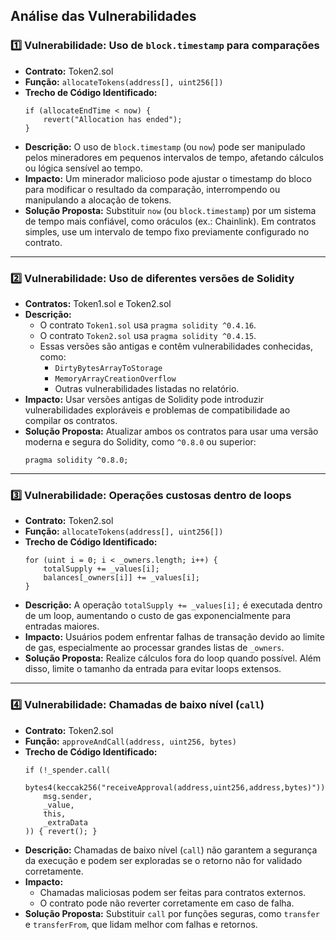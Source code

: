 ## Análise das Vulnerabilidades

### 1️⃣ Vulnerabilidade: Uso de `block.timestamp` para comparações
- **Contrato:** Token2.sol
- **Função:** `allocateTokens(address[], uint256[])`
- **Trecho de Código Identificado:**
  ```solidity
  if (allocateEndTime < now) {
      revert("Allocation has ended");
  }
- **Descrição:**
  O uso de `block.timestamp` (ou `now`) pode ser manipulado pelos mineradores em pequenos intervalos de tempo, afetando cálculos ou lógica sensível ao tempo.
- **Impacto:**
  Um minerador malicioso pode ajustar o timestamp do bloco para modificar o resultado da comparação, interrompendo ou manipulando a alocação de tokens.
- **Solução Proposta:**
  Substituir `now` (ou `block.timestamp`) por um sistema de tempo mais confiável, como oráculos (ex.: Chainlink). Em contratos simples, use um intervalo de tempo fixo previamente configurado no contrato.

---

### 2️⃣ Vulnerabilidade: Uso de diferentes versões de Solidity
- **Contratos:** Token1.sol e Token2.sol
- **Descrição:**
  - O contrato `Token1.sol` usa `pragma solidity ^0.4.16`.
  - O contrato `Token2.sol` usa `pragma solidity ^0.4.15`.
  - Essas versões são antigas e contêm vulnerabilidades conhecidas, como:
    - `DirtyBytesArrayToStorage`
    - `MemoryArrayCreationOverflow`
    - Outras vulnerabilidades listadas no relatório.
- **Impacto:**
  Usar versões antigas de Solidity pode introduzir vulnerabilidades exploráveis e problemas de compatibilidade ao compilar os contratos.
- **Solução Proposta:**
  Atualizar ambos os contratos para usar uma versão moderna e segura do Solidity, como `^0.8.0` ou superior:
  ```solidity
  pragma solidity ^0.8.0;
  ```

---

### 3️⃣ Vulnerabilidade: Operações custosas dentro de loops
- **Contrato:** Token2.sol
- **Função:** `allocateTokens(address[], uint256[])`
- **Trecho de Código Identificado:**
  ```solidity
  for (uint i = 0; i < _owners.length; i++) {
      totalSupply += _values[i];
      balances[_owners[i]] += _values[i];
  }
  ```
- **Descrição:**
  A operação `totalSupply += _values[i];` é executada dentro de um loop, aumentando o custo de gas exponencialmente para entradas maiores.
- **Impacto:**
  Usuários podem enfrentar falhas de transação devido ao limite de gas, especialmente ao processar grandes listas de `_owners`.
- **Solução Proposta:**
  Realize cálculos fora do loop quando possível. Além disso, limite o tamanho da entrada para evitar loops extensos.

---

### 4️⃣ Vulnerabilidade: Chamadas de baixo nível (`call`)
- **Contrato:** Token2.sol
- **Função:** `approveAndCall(address, uint256, bytes)`
- **Trecho de Código Identificado:**
  ```solidity
  if (!_spender.call(
      bytes4(keccak256("receiveApproval(address,uint256,address,bytes)")),
      msg.sender,
      _value,
      this,
      _extraData
  )) { revert(); }
  ```
- **Descrição:**
  Chamadas de baixo nível (`call`) não garantem a segurança da execução e podem ser exploradas se o retorno não for validado corretamente.
- **Impacto:**
  - Chamadas maliciosas podem ser feitas para contratos externos.
  - O contrato pode não reverter corretamente em caso de falha.
- **Solução Proposta:**
  Substituir `call` por funções seguras, como `transfer` e `transferFrom`, que lidam melhor com falhas e retornos.
```
